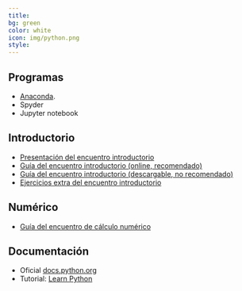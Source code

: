 ```yaml
---
title: 
bg: green
color: white
icon: img/python.png
style: 
---
```


## Programas
* [Anaconda](http://continuum.io/downloads). 
* Spyder
* Jupyter notebook

## Introductorio  
* [Presentación del encuentro introductorio](https://github.com/fifabsas/talleresfifabsas/raw/master/python/1_Introductorio/presentacion.pdf)  
* [Guía del encuentro introductorio (online, recomendado)](https://nbviewer.jupyter.org/github/fifabsas/talleresfifabsas/blob/master/python/1_Introductorio/introduccion.ipynb) 
* [Guía del encuentro introductorio (descargable, no recomendado)](https://github.com/fifabsas/talleresfifabsas/raw/master/python/1_Introductorio/introduccion.pdf)
* [Ejercicios extra del encuentro introductorio](https://github.com/fifabsas/talleresfifabsas/raw/master/python/1_Introductorio/ejercicios.pdf)  
  
## Numérico  
* [Guía del encuentro de cálculo numérico](https://nbviewer.jupyter.org/github/fifabsas/talleresfifabsas/blob/master/python/2_Numerico/numerico.ipynb)   

## Documentación  
* Oficial [docs.python.org](http://docs.python.org)
* Tutorial: [Learn Python](http://www.learnpython.org/)
